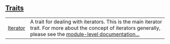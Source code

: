 
[Traits](./core-iter-traits-iterator-traits.md)
 ---
| | |
|:---|:---|
| [Iterator](./core-iter-traits-iterator-Iterator.md) | A trait for dealing with iterators. This is the main iterator trait. For more about the concept of iterators generally, please see the [module-level documentation](./core-iter.md)[...](./core-iter-traits-iterator-Iterator.md) |
